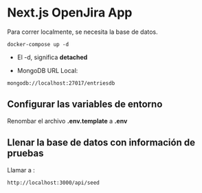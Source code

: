 # Next.js OpenJira App
Para correr localmente, se necesita la base de datos.

```
docker-compose up -d
```

* El -d, significa __detached__


* MongoDB URL Local:
```
mongodb://localhost:27017/entriesdb
```


## Configurar las variables de entorno
Renombar el archivo __.env.template__ a __.env__





## Llenar la base de datos con información de pruebas

Llamar a :
```
http://localhost:3000/api/seed
```